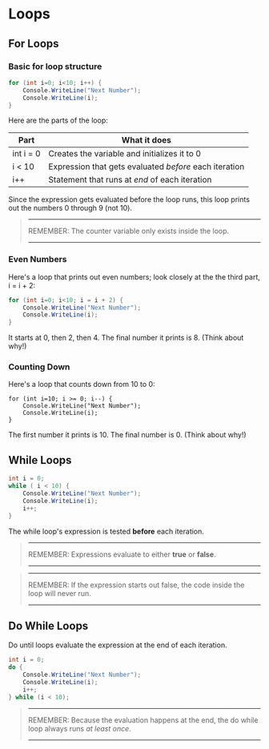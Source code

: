 # Loops

## For Loops

### Basic for loop structure

```cs
for (int i=0; i<10; i++) {
    Console.WriteLine("Next Number");
    Console.WriteLine(i);
}
```

Here are the parts of the loop:

| Part       | What it does                                            |
| ---------- | --------------------------------------------------------|
| int i = 0  | Creates the variable and initializes it to 0            |
| i < 10     | Expression that gets evaluated *before* each iteration  |
| i++        | Statement that runs at *end* of each iteration          |

Since the expression gets evaluated before the loop runs, this loop prints out the numbers 0 through 9 (not 10).

> ---
> 
> REMEMBER: The counter variable only exists inside the loop.
> 
> ---


### Even Numbers

Here's a loop that prints out even numbers; look closely at the the third part, i = i + 2:

```cs
for (int i=0; i<10; i = i + 2) {
    Console.WriteLine("Next Number");
    Console.WriteLine(i);
}
```
It starts at 0, then 2, then 4. The final number it prints is 8. (Think about why!)

### Counting Down

Here's a loop that counts down from 10 to 0:

```
for (int i=10; i >= 0; i--) {
    Console.WriteLine("Next Number");
    Console.WriteLine(i);
}
```

The first number it prints is 10. The final number is 0. (Think about why!)

## While Loops

```cs
int i = 0;
while ( i < 10) {
    Console.WriteLine("Next Number");
    Console.WriteLine(i);
    i++;
}
```

The while loop's expression is tested **before** each iteration.

> ---
> 
> REMEMBER: Expressions evaluate to either **true** or **false**.
> 
> ---

> ---
> 
> REMEMBER: If the expression starts out false, the code inside the loop will never run.
> 
> ---

## Do While Loops

Do until loops evaluate the expression at the end of each iteration.

```cs
int i = 0;
do {
    Console.WriteLine("Next Number");
    Console.WriteLine(i);
    i++;
} while (i < 10);
```

> ---
> 
> REMEMBER: Because the evaluation happens at the end, the do while loop always runs *at least once*.
>
> ---

